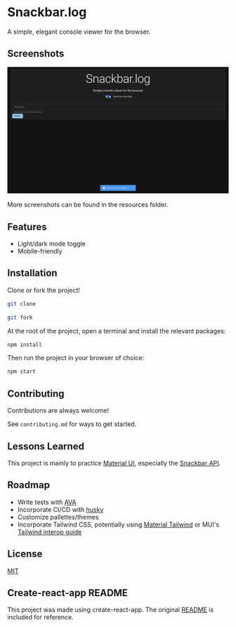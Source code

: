 # Snackbar.log

A simple, elegant console viewer for the browser.

## Screenshots

![Dark Mode with Log Message](resources/dark-mode-with-log.png)

More screenshots can be found in the resources folder.

## Features

- Light/dark mode toggle
- Mobile-friendly

## Installation

Clone or fork the project!

```bash
git clone
```

```bash
git fork
```

At the root of the project, open a terminal and install the relevant packages:

```bash
npm install
```

Then run the project in your browser of choice:

```bash
npm start
```

## Contributing

Contributions are always welcome!

See `contributing.md` for ways to get started.

## Lessons Learned

This project is mainly to practice [Material UI](https://github.com/mui/material-ui), especially the [Snackbar API](https://mui.com/material-ui/react-snackbar/#main-content).

## Roadmap

- Write tests with [AVA](https://github.com/avajs/ava)
- Incorporate CI/CD with [husky](https://github.com/typicode/husky)
- Customize pallettes/themes
- Incorporate Tailwind CSS, potentially using [Material Tailwind](https://github.com/creativetimofficial/material-tailwind) or MUI's [Tailwind interop guide](https://mui.com/material-ui/guides/interoperability/#tailwind-css)

## License

[MIT](https://choosealicense.com/licenses/mit/)

## Create-react-app README

This project was made using create-react-app. The original [README](CRA-README.md) is included for reference.
